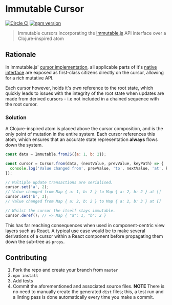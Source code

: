 # Immutable Cursor
[![Circle CI](https://circleci.com/gh/redbadger/immutable-cursor.svg?style=svg)](https://circleci.com/gh/redbadger/immutable-cursor)
[![npm version](https://badge.fury.io/js/immutable-cursor.svg)](http://badge.fury.io/js/immutable-cursor)

> Immutable cursors incorporating the [Immutable.js](https://github.com/facebook/immutable-js) API interface over a Clojure-inspired atom

## Rationale

In Immutable.js' [cursor implementation](https://github.com/facebook/immutable-js/tree/master/contrib/cursor), all applicable parts of it's [native interface](https://facebook.github.io/immutable-js/docs) are exposed as first-class citizens directly on the cursor, allowing for a rich mutative API.

Each cursor however, holds it's *own* reference to the root state, which quickly leads to issues with the integrity of the root state when updates are made from derived cursors - i.e not included in a chained sequence with the root cursor.

### Solution

A Clojure-inspired atom is placed above the cursor composition, and is the only point of mutation in the entire system. Each cursor references this atom, which ensures that an accurate state representation **always** flows down the system.

```js
const data = Immutable.fromJS({a: 1, b: 2});

const cursor = Cursor.from(data, (nextValue, prevValue, keyPath) => {
  console.log('Value changed from', prevValue, 'to', nextValue, 'at', keyPath);
});

// Multiple update transactions are serialised.
cursor.set('a', 2);
// Value changed from Map { a: 1, b: 2 } to Map { a: 2, b: 2 } at []
cursor.set('b', 3);
// Value changed from Map { a: 2, b: 2 } to Map { a: 2, b: 3 } at []

// Whilst the cursor the itself stays immutable.
cursor.deref(); // => Map { "a": 1, "b": 2 }
```

This has far reaching consequences when used in component-centric view layers such as React. A typical use case
would be to make several derivations of a cursor within a React component before propagating them down the
sub-tree as `props`.

## Contributing

1. Fork the repo and create your branch from `master`
2. `npm install`
3. Add tests
4. Commit the aforementioned and associated source files. **NOTE** There is no need to manually create the generated `dist` files; this, a test run and a linting pass is done automatically every time you make a commit.
